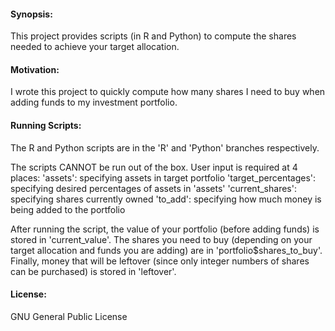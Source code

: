 #### Synopsis:
This project provides scripts (in R and Python) to compute the shares needed to achieve your target allocation.

#### Motivation:
I wrote this project to quickly compute how many shares I need to buy when adding funds to my investment portfolio.

#### Running Scripts:
The R and Python scripts are in the 'R' and 'Python' branches respectively.

The scripts CANNOT be run out of the box. User input is required at 4 places:
'assets':                 specifying assets in target portfolio
'target_percentages':     specifying desired percentages of assets in 'assets'
'current_shares':         specifying shares currently owned
'to_add':                 specifying how much money is being added to the portfolio

After running the script, the value of your portfolio (before adding funds) is stored in 'current_value'. The shares you need to buy (depending on your target allocation and funds you are adding) are in 'portfolio$shares_to_buy'. Finally, money that will be leftover (since only integer numbers of shares can be purchased) is stored in 'leftover'.

#### License:
GNU General Public License
